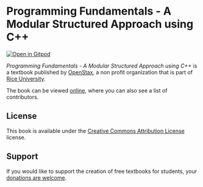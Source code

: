 # Programming Fundamentals - A Modular Structured Approach using C++

[![Open in Gitpod](https://gitpod.io/button/open-in-gitpod.svg)](https://gitpod.io/from-referrer/)

_Programming Fundamentals - A Modular Structured Approach using C++_ is a textbook published by [OpenStax](https://openstax.org/), a non profit organization that is part of [Rice University](https://www.rice.edu/).

The book can be viewed [online](https://github.com/cnx-user-books/cnxbook-programming-fundamentals-a-modular-structured-approach/releases/latest), where you can also see a list of contributors.

## License
This book is available under the [Creative Commons Attribution License](./LICENSE) license.

## Support
If you would like to support the creation of free textbooks for students, your [donations are welcome](https://riceconnect.rice.edu/donation/support-openstax-banner).
